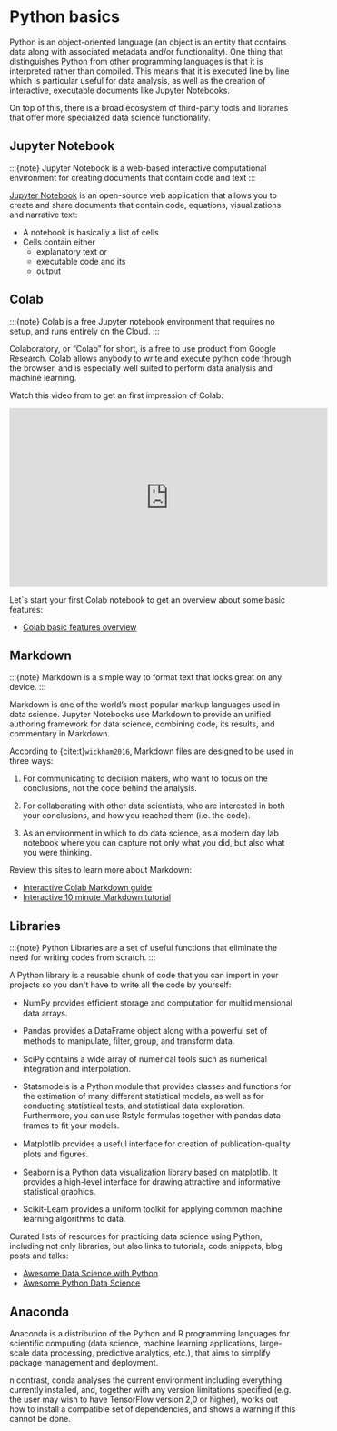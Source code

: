# Python basics

Python is an object-oriented language (an object is an entity that contains data along with associated metadata and/or functionality). One thing that distinguishes Python from other programming languages is that it is interpreted rather than compiled. This means that it is executed line by line which is particular useful for data analysis, as well as the creation of interactive, executable documents like Jupyter Notebooks.

On top of this, there is a broad ecosystem of third-party tools and libraries that offer more specialized data science functionality.

## Jupyter Notebook

:::{note}
Jupyter Notebook is a web-based interactive computational environment for creating documents that contain code and text
:::

[Jupyter Notebook](https://jupyter.org/) is an open-source web application that allows you to create and share documents that contain code, equations, visualizations and narrative text:

- A notebook is basically a list of cells 
- Cells contain either 
  - explanatory text or 
  - executable code and its 
  - output


## Colab

:::{note}
Colab is a free Jupyter notebook environment that requires no setup, and runs entirely on the Cloud.
:::

Colaboratory, or “Colab” for short, is a free to use product from Google Research. Colab allows anybody to write and execute python code through the browser, and is especially well suited to perform data analysis and machine learning.

Watch this video from to get an first impression of Colab:

<iframe width="560" height="315" src="https://www.youtube.com/embed/inN8seMm7UI" title="YouTube video player" frameborder="0" allow="accelerometer; autoplay; clipboard-write; encrypted-media; gyroscope; picture-in-picture" allowfullscreen></iframe>

Let`s start your first Colab notebook to get an overview about some basic features:

- [Colab basic features overview](https://colab.research.google.com/notebooks/basic_features_overview.ipynb)


## Markdown

:::{note}
Markdown is a simple way to format text that looks great on any device. 
:::

Markdown is one of the world’s most popular markup languages used in data science. Jupyter Notebooks use Markdown to provide an unified authoring framework for data science, combining code, its results, and commentary in Markdown. 

According to {cite:t}`wickham2016`, Markdown files are designed to be used in three ways:

1. For communicating to decision makers, who want to focus on the conclusions, not the code behind the analysis.

2. For collaborating with other data scientists, who are interested in both your conclusions, and how you reached them (i.e. the code).

3. As an environment in which to do data science, as a modern day lab notebook where you can capture not only what you did, but also what you were thinking.

Review this sites to learn more about Markdown:

- [Interactive Colab Markdown guide](https://colab.research.google.com/notebooks/markdown_guide.ipynb)
- [Interactive 10 minute Markdown tutorial](https://commonmark.org/help/)


## Libraries

:::{note}
Python Libraries are a set of useful functions that eliminate the need for writing codes from scratch.
:::

A Python library is a reusable chunk of code that you can import in your projects so you dan't have to write all the code by yourself:

- NumPy provides efﬁcient storage and computation for multidimensional data arrays.

- Pandas provides a DataFrame object along with a powerful set of methods to manipulate, ﬁlter, group, and transform data.

- SciPy contains a wide array of numerical tools such as numerical integration and interpolation.

- Statsmodels is a Python module that provides classes and functions for the estimation of many different statistical models, as well as for conducting statistical tests, and statistical data exploration. Furthermore, you can use Rstyle formulas together with pandas data frames to ﬁt your models.

- Matplotlib provides a useful interface for creation of publication-quality plots and ﬁgures.

- Seaborn is a Python data visualization library based on matplotlib. It provides a high-level interface for drawing attractive and informative statistical graphics.

- Scikit-Learn provides a uniform toolkit for applying common machine learning algorithms to data.




Curated lists of resources for practicing data science using Python, including not only libraries, but also links to tutorials, code snippets, blog posts and talks:

- [Awesome Data Science with Python](https://github.com/r0f1/datascience)
- [Awesome Python Data Science](https://github.com/krzjoa/awesome-python-data-science)




## Anaconda

Anaconda is a distribution of the Python and R programming languages for scientific computing (data science, machine learning applications, large-scale data processing, predictive analytics, etc.), that aims to simplify package management and deployment.

n contrast, conda analyses the current environment including everything currently installed, and, together with any version limitations specified (e.g. the user may wish to have TensorFlow version 2,0 or higher), works out how to install a compatible set of dependencies, and shows a warning if this cannot be done.